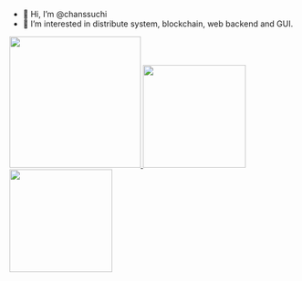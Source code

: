 - 👋 Hi, I’m @chanssuchi
- 👀 I’m interested in distribute system, blockchain, web backend and GUI.

<a href="/">
  <img height="230em" src="https://github-profile-summary-cards.vercel.app/api/cards/profile-details?username=chanssuchi&theme=github">
  <img height="180em" src="https://github-readme-stats.vercel.app/api?username=chanssuchi&show_icons=true&include_all_commits=true&count_private=true"/>
  <img height="180em" src="https://github-readme-stats.vercel.app/api/top-langs?username=chanssuchi&layout=compact&langs_count=8" />
</a>
